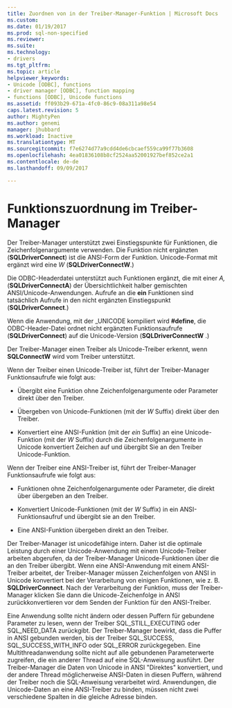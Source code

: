 ```yaml
---
title: Zuordnen von in der Treiber-Manager-Funktion | Microsoft Docs
ms.custom: 
ms.date: 01/19/2017
ms.prod: sql-non-specified
ms.reviewer: 
ms.suite: 
ms.technology:
- drivers
ms.tgt_pltfrm: 
ms.topic: article
helpviewer_keywords:
- Unicode [ODBC], functions
- driver manager [ODBC], function mapping
- functions [ODBC], Unicode functions
ms.assetid: ff093b29-671a-4fc0-86c9-08a311a98e54
caps.latest.revision: 5
author: MightyPen
ms.author: genemi
manager: jhubbard
ms.workload: Inactive
ms.translationtype: MT
ms.sourcegitcommit: f7e6274d77a9cdd4de6cbcaef559ca99f77b3608
ms.openlocfilehash: 4ea01836108b8cf2524aa52001927bef852ce2a1
ms.contentlocale: de-de
ms.lasthandoff: 09/09/2017

---
```

# <a name="function-mapping-in-the-driver-manager"></a>Funktionszuordnung im Treiber-Manager
Der Treiber-Manager unterstützt zwei Einstiegspunkte für Funktionen, die Zeichenfolgenargumente verwenden. Die Funktion nicht ergänzten (**SQLDriverConnect**) ist die ANSI-Form der Funktion. Unicode-Format mit ergänzt wird eine *W* (**SQLDriverConnectW**.)  
  
 Die ODBC-Headerdatei unterstützt auch Funktionen ergänzt, die mit einer *A,* (**SQLDriverConnectA**) der Übersichtlichkeit halber gemischten ANSI/Unicode-Anwendungen. Aufrufe an die **ein** Funktionen sind tatsächlich Aufrufe in den nicht ergänzten Einstiegspunkt (**SQLDriverConnect**.)  
  
 Wenn die Anwendung, mit der _UNICODE kompiliert wird **#define**, die ODBC-Header-Datei ordnet nicht ergänzten Funktionsaufrufe (**SQLDriverConnect**) auf die Unicode-Version (**SQLDriverConnectW** .)  
  
 Der Treiber-Manager einen Treiber als Unicode-Treiber erkennt, wenn **SQLConnectW** wird vom Treiber unterstützt.  
  
 Wenn der Treiber einen Unicode-Treiber ist, führt der Treiber-Manager Funktionsaufrufe wie folgt aus:  
  
-   Übergibt eine Funktion ohne Zeichenfolgenargumente oder Parameter direkt über den Treiber.  
  
-   Übergeben von Unicode-Funktionen (mit der *W* Suffix) direkt über den Treiber.  
  
-   Konvertiert eine ANSI-Funktion (mit der *ein* Suffix) an eine Unicode-Funktion (mit der *W* Suffix) durch die Zeichenfolgenargumente in Unicode konvertiert Zeichen auf und übergibt Sie an den Treiber Unicode-Funktion.  
  
 Wenn der Treiber eine ANSI-Treiber ist, führt der Treiber-Manager Funktionsaufrufe wie folgt aus:  
  
-   Funktionen ohne Zeichenfolgenargumente oder Parameter, die direkt über übergeben an den Treiber.  
  
-   Konvertiert Unicode-Funktionen (mit der *W* Suffix) in ein ANSI-Funktionsaufruf und übergibt sie an den Treiber.  
  
-   Eine ANSI-Funktion übergeben direkt an den Treiber.  
  
 Der Treiber-Manager ist unicodefähige intern. Daher ist die optimale Leistung durch einer Unicode-Anwendung mit einem Unicode-Treiber arbeiten abgerufen, da der Treiber-Manager Unicode-Funktionen über die an den Treiber übergibt. Wenn eine ANSI-Anwendung mit einem ANSI-Treiber arbeitet, der Treiber-Manager müssen Zeichenfolgen von ANSI in Unicode konvertiert bei der Verarbeitung von einigen Funktionen, wie z. B. **SQLDriverConnect**. Nach der Verarbeitung der Funktion, muss der Treiber-Manager klicken Sie dann die Unicode-Zeichenfolge in ANSI zurückkonvertieren vor dem Senden der Funktion für den ANSI-Treiber.  
  
 Eine Anwendung sollte nicht ändern oder dessen Puffern für gebundene Parameter zu lesen, wenn der Treiber SQL_STILL_EXECUTING oder SQL_NEED_DATA zurückgibt. Der Treiber-Manager bewirkt, dass die Puffer in ANSI gebunden werden, bis der Treiber SQL_SUCCESS, SQL_SUCCESS_WITH_INFO oder SQL_ERROR zurückgegeben. Eine Multithreadanwendung sollte nicht auf alle gebundenen Parameterwerte zugreifen, die ein anderer Thread auf eine SQL-Anweisung ausführt. Der Treiber-Manager die Daten von Unicode in ANSI "Direktes" konvertiert, und der andere Thread möglicherweise ANSI-Daten in diesen Puffern, während der Treiber noch die SQL-Anweisung verarbeitet wird. Anwendungen, die Unicode-Daten an eine ANSI-Treiber zu binden, müssen nicht zwei verschiedene Spalten in die gleiche Adresse binden.


